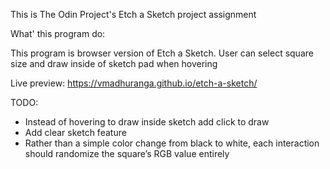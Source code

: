 This is The Odin Project's Etch a Sketch project assignment

What' this program do:

This program is browser version of Etch a Sketch. User can select
square size and draw inside of sketch pad when hovering 

Live preview: https://vmadhuranga.github.io/etch-a-sketch/

TODO:

- Instead of hovering to draw inside sketch add click to draw
- Add clear sketch feature
- Rather than a simple color change from black to white, 
  each interaction should randomize the square’s RGB value entirely